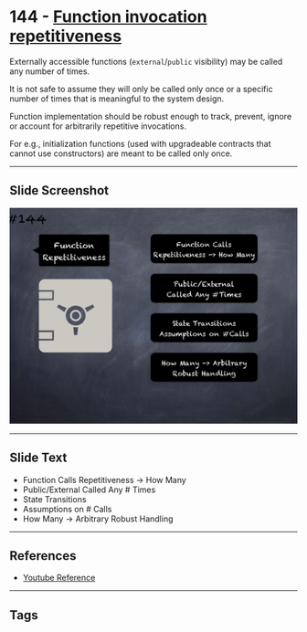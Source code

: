 # 144 - [Function invocation repetitiveness](Function%20invocation%20repetitiveness.md)
Externally accessible functions (`external`/`public` visibility) may be called any number of times. 

It is not safe to assume they will only be called only once or a specific number of times that is meaningful to the system design.

Function implementation should be robust enough to track, prevent, ignore or account for arbitrarily repetitive invocations. 

For e.g., initialization functions (used with upgradeable contracts that cannot use constructors) are meant to be called only once.
___
## Slide Screenshot
![0144.png](../../images/5.Pitfalls%20and%20Best%20Practices%20201/144.png)
___
## Slide Text
- Function Calls Repetitiveness -> How Many
- Public/External Called Any # Times
- State Transitions
- Assumptions on # Calls
- How Many -> Arbitrary Robust Handling
___
## References
- [Youtube Reference](https://youtu.be/pXoEIjHupXk?t=307)
___
## Tags